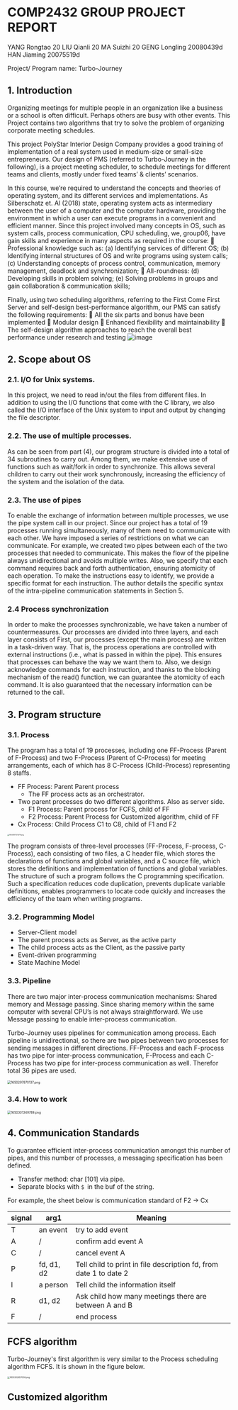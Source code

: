 # COMP2432 GROUP PROJECT REPORT

YANG Rongtao	 20
LIU Qianli			  20
MA Suizhi			 20
GENG Longling	20080439d
HAN Jiaming		20075519d

Project/ Program name: Turbo-Journey

## 1. Introduction

Organizing meetings for multiple people in an organization like a business or a school is often difficult. Perhaps others are busy with other events. This Project contains two algorithms that try to solve the problem of organizing corporate meeting schedules.

This project PolyStar Interior Design Company provides a good training of implementation of a real system used in medium-size or small-size entrepreneurs. Our design of PMS (referred to Turbo-Journey in the following), is a project meeting scheduler, to schedule meetings for different teams and clients, mostly under fixed teams’ & clients’ scenarios. 

In this course, we’re required to understand the concepts and theories of operating system, and its different services and implementations. As Silberschatz et. Al (2018) state, operating system acts as intermediary between the user of a computer and the computer hardware, providing the environment in which a user can execute programs in a convenient and efficient manner. Since this project involved many concepts in OS, such as system calls, process communication, CPU scheduling, we, group06, have gain skills and experience in many aspects as required in the course:
	Professional knowledge such as:
(a) Identifying services of different OS;
(b) Identifying internal structures of OS and write programs using system calls;
(c) Understanding concepts of process control, communication, memory management, deadlock and synchronization;
	All-roundness:
(d) Developing skills in problem solving;
(e) Solving problems in groups and gain collaboration & communication skills;

Finally, using two scheduling algorithms, referring to the First Come First Server and self-design best-performance algorithm, our PMS can satisfy the following requirements:
	All the six parts and bonus have been implemented
	Modular design
	Enhanced flexibility and maintainability
	The self-design algorithm approaches to reach the overall best performance under research and testing
![image](https://user-images.githubusercontent.com/72927666/163893030-63b78554-dd5c-43a2-b6be-285f09199c9e.png)


## 2. Scope about OS

### 2.1. I/O for Unix systems. 

In this project, we need to read in/out the files from different files. In addition to using the I/O functions that come with the C library, we also called the I/O interface of the Unix system to input and output by changing the file descriptor. 

### 2.2. The use of multiple processes.

As can be seen from part (4), our program structure is divided into a total of 34 subroutines to carry out. Among them, we make extensive use of functions such as wait/fork in order to synchronize. This allows several children to carry out their work synchronously, increasing the efficiency of the system and the isolation of the data.

### 2.3. The use of pipes

To enable the exchange of information between multiple processes, we use the pipe system call in our project. Since our project has a total of 19 processes running simultaneously, many of them need to communicate with each other. We have imposed a series of restrictions on what we can communicate. For example, we created two pipes between each of the two processes that needed to communicate. This makes the flow of the pipeline always unidirectional and avoids multiple writes. Also, we specify that each command requires back and forth authentication, ensuring atomicity of each operation. To make the instructions easy to identify, we provide a specific format for each instruction. The author details the specific syntax of the intra-pipeline communication statements in Section 5.

### 2.4 Process synchronization

In order to make the processes synchronizable, we have taken a number of countermeasures. Our processes are divided into three layers, and each layer consists of First, our processes (except the main process) are written in a task-driven way. That is, the process operations are controlled with external instructions (i.e., what is passed in within the pipe). This ensures that processes can behave the way we want them to. Also, we design acknowledge commands for each instruction, and thanks to the blocking mechanism of the read() function, we can guarantee the atomicity of each command. It is also guaranteed that the necessary information can be returned to the call.

## 3. Program structure

### 3.1. Process

The program has a total of 19 processes, including one FF-Process (Parent of F-Process) and two F-Process (Parent of C-Process) for meeting arrangements, each of which has 8 C-Process (Child-Process) representing 8 staffs.

- FF Process: Parent Parent process
  - The FF process acts as an orchestrator.
- Two parent processes do two different algorithms. Also as server side.
  - F1 Process: Parent process for FCFS, child of FF
  - F2 Process: Parent Process for Customized algorithm, child of FF
- Cx Process: Child Process C1 to C8, child of F1 and F2

<img src="https://pic.hanjiaming.com.cn/2022/04/18/093727c7a6245.png" alt="1650297321479.png" style="zoom: 25%;" />

The program consists of three-level processes (FF-Process, F-process, C-Process), each consisting of two files, a C header file, which stores the declarations of functions and global variables, and a C source file, which stores the definitions and implementation of functions and global variables. The structure of such a program follows the C programming specification. Such a specification reduces code duplication, prevents duplicate variable definitions, enables programmers to locate code quickly and increases the efficiency of the team when writing programs.

### 3.2. Programming Model

-  Server-Client model
  - The parent process acts as Server, as the active party
  - The child process acts as the Client, as the passive party
- Event-driven programming
- State Machine Model

### 3.3. Pipeline

There are two major inter-process communication mechanisms: Shared memory and Message passing. Since sharing memory within the same computer with several CPU’s is not always straightforward. We use Message passing to enable inter-process communication.

Turbo-Journey uses pipelines for communication among process. Each pipeline is unidirectional, so there are two pipes between two processes for sending messages in different directions. FF-Process and each F-process has two pipe for inter-process communication, F-Process and each C-Process has two pipe for inter-process communication as well. Therefor total 36 pipes are used.

<img src="https://pic.hanjiaming.com.cn/2022/04/19/fa758c08586b2.png" alt="1650297870137.png" style="zoom:50%;" />

### 3.4. How to work

<img src="https://pic.hanjiaming.com.cn/2022/04/19/be89f32b950d3.png" alt="1650301349789.png" style="zoom:50%;" />

## 4. Communication Standards

To guarantee efficient inter-process communication amongst this number of pipes, and this number of processes, a messaging specification has been defined.

- Transfer method: char [101] via pipe.
- Separate blocks with `$ `in the buf of the string.

For example, the sheet below is communication standard of F2 -> Cx

| signal | arg1       | Meaning                                                      |
| ------ | ---------- | ------------------------------------------------------------ |
| T      | an event   | try to add event                                             |
| A      | /          | confirm add event A                                          |
| C      | /          | cancel event A                                               |
| P      | fd, d1, d2 | Tell child to print in file description fd, from date 1 to date 2 |
| I      | a person   | Tell child the information itself                            |
| R      | d1, d2     | Ask child how many meetings there are between A and B        |
| F      | /          | end process                                                  |

## FCFS algorithm

Turbo-Journey's first algorithm is very similar to the Process scheduling algorithm FCFS. It is shown in the figure below.

<img src="https://pic.hanjiaming.com.cn/2022/04/19/00c3a42a69750.png" alt="1650302657008.png" style="zoom: 33%;" />

## Customized algorithm

